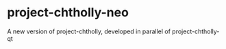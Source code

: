 # project-chtholly-neo
A new version of project-chtholly, developed in parallel of project-chtholly-qt
